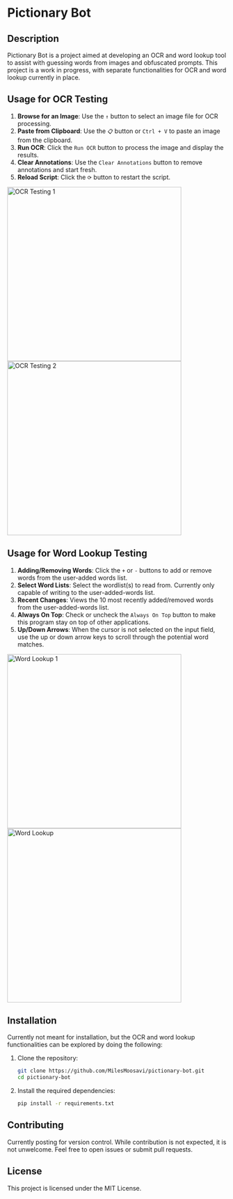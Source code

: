# Pictionary Bot

## Description
Pictionary Bot is a project aimed at developing an OCR and word lookup tool to assist with guessing words from images and obfuscated prompts. 
This project is a work in progress, with separate functionalities for OCR and word lookup currently in place.

## Usage for OCR Testing
1. **Browse for an Image**: Use the `↑` button to select an image file for OCR processing.
2. **Paste from Clipboard**: Use the `📋` button or `Ctrl + V` to paste an image from the clipboard.
3. **Run OCR**: Click the `Run OCR` button to process the image and display the results.
4. **Clear Annotations**: Use the `Clear Annotations` button to remove annotations and start fresh.
5. **Reload Script**: Click the `⟳` button to restart the script.

<img src="https://github.com/user-attachments/assets/791ca793-839a-4577-8a04-4d29ca4139f7" alt="OCR Testing 1" width="400">
<img src="https://github.com/user-attachments/assets/dd51353e-25e5-437c-83a4-450d2b5e3990" alt="OCR Testing 2" width="400">

## Usage for Word Lookup Testing
1. **Adding/Removing Words**: Click the `+` or `-` buttons to add or remove words from the user-added words list.
2. **Select Word Lists**: Select the wordlist(s) to read from. Currently only capable of writing to the user-added-words list.
3. **Recent Changes**: Views the 10 most recently added/removed words from the user-added-words list.  
4. **Always On Top**: Check or uncheck the `Always On Top` button to make this program stay on top of other applications.
5. **Up/Down Arrows**: When the cursor is not selected on the input field, use the up or down arrow keys to scroll through the potential word matches.

<img src="https://github.com/user-attachments/assets/45920fc2-332e-43d2-8864-cd583d83f0d9" alt="Word Lookup 1" width="400">
<img src="https://github.com/user-attachments/assets/274f7fc3-c593-4d4e-99c1-b2853fafe56c" alt="Word Lookup" width="400">

## Installation
Currently not meant for installation, but the OCR and word lookup functionalities can be explored by doing the following:
1. Clone the repository:
   ```bash
   git clone https://github.com/MilesMoosavi/pictionary-bot.git
   cd pictionary-bot
2. Install the required dependencies:
   ```bash
   pip install -r requirements.txt

## Contributing
Currently posting for version control. While contribution is not expected, it is not unwelcome. Feel free to open issues or submit pull requests.
 
## License
This project is licensed under the MIT License.
